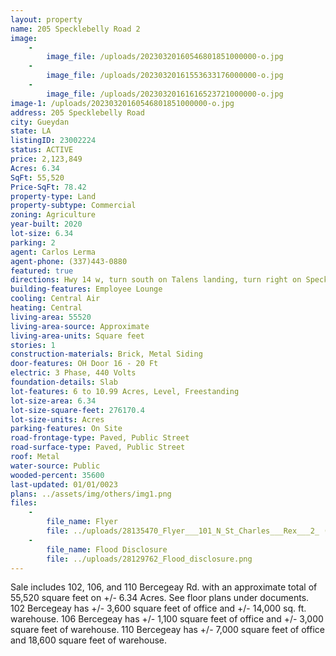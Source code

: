 ```yaml
---
layout: property
name: 205 Specklebelly Road 2
image:
    -
        image_file: /uploads/20230320160546801851000000-o.jpg
    -
        image_file: /uploads/20230320161553633176000000-o.jpg
    -
        image_file: /uploads/20230320161616523721000000-o.jpg
image-1: /uploads/20230320160546801851000000-o.jpg
address: 205 Specklebelly Road
city: Gueydan
state: LA
listingID: 23002224
status: ACTIVE
price: 2,123,849
Acres: 6.34
SqFt: 55,520
Price-SqFt: 78.42
property-type: Land
property-subtype: Commercial
zoning: Agriculture
year-built: 2020
lot-size: 6.34
parking: 2
agent: Carlos Lerma
agent-phone: (337)443-0880
featured: true
directions: Hwy 14 w, turn south on Talens landing, turn right on Specklebelly Rd.
building-features: Employee Lounge
cooling: Central Air
heating: Central
living-area: 55520
living-area-source: Approximate
living-area-units: Square feet
stories: 1
construction-materials: Brick, Metal Siding
door-features: OH Door 16 - 20 Ft
electric: 3 Phase, 440 Volts
foundation-details: Slab
lot-features: 6 to 10.99 Acres, Level, Freestanding
lot-size-area: 6.34
lot-size-square-feet: 276170.4
lot-size-units: Acres
parking-features: On Site
road-frontage-type: Paved, Public Street
road-surface-type: Paved, Public Street
roof: Metal
water-source: Public
wooded-percent: 35600
last-updated: 01/01/0023
plans: ../assets/img/others/img1.png
files:
    -
        file_name: Flyer
        file: ../uploads/28135470_Flyer___101_N_St_Charles___Rex___2_ (1).pdf
    -
        file_name: Flood Disclosure
        file: ../uploads/28129762_Flood_disclosure.png
---
```

Sale includes 102, 106, and 110 Bercegeay Rd. with an approximate total of 55,520 square feet on +/- 6.34 Acres. See floor plans under documents. 102 Bercegeay has +/- 3,600 square feet of office and +/- 14,000 sq. ft. warehouse. 106 Bercegeay has +/- 1,100 square feet of office and +/- 3,000 square feet of warehouse. 110 Bercegeay has +/- 7,000 square feet of office and 18,600 square feet of warehouse.
